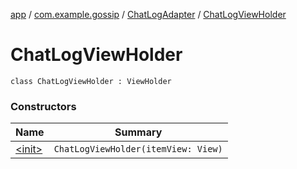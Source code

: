 [app](../../../index.md) / [com.example.gossip](../../index.md) / [ChatLogAdapter](../index.md) / [ChatLogViewHolder](./index.md)

# ChatLogViewHolder

`class ChatLogViewHolder : ViewHolder`

### Constructors

| Name | Summary |
|---|---|
| [&lt;init&gt;](-init-.md) | `ChatLogViewHolder(itemView: View)` |
